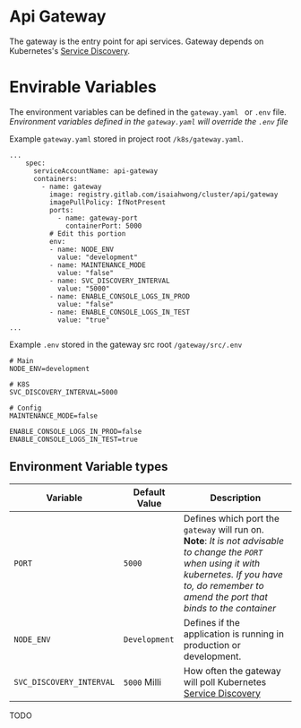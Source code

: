# Api Gateway
The gateway is the entry point for api services. Gateway depends on Kubernetes's [Service Discovery][k8s-svc-discovery]. 

# Envirable Variables
The environment variables can be defined in the `gateway.yaml ` or `.env` file.  
*Environment variables defined in the `gateway.yaml` will override the `.env` file*  

Example `gateway.yaml` stored in project root `/k8s/gateway.yaml`.
```
...
    spec:
      serviceAccountName: api-gateway
      containers:
        - name: gateway
          image: registry.gitlab.com/isaiahwong/cluster/api/gateway
          imagePullPolicy: IfNotPresent
          ports:
            - name: gateway-port
              containerPort: 5000
          # Edit this portion
          env:
          - name: NODE_ENV
            value: "development"
          - name: MAINTENANCE_MODE
            value: "false"
          - name: SVC_DISCOVERY_INTERVAL
            value: "5000"
          - name: ENABLE_CONSOLE_LOGS_IN_PROD
            value: "false"
          - name: ENABLE_CONSOLE_LOGS_IN_TEST
            value: "true"
...
```

Example `.env` stored in the gateway src root `/gateway/src/.env`
```
# Main
NODE_ENV=development

# K8S
SVC_DISCOVERY_INTERVAL=5000

# Config
MAINTENANCE_MODE=false

ENABLE_CONSOLE_LOGS_IN_PROD=false
ENABLE_CONSOLE_LOGS_IN_TEST=true
```

## Environment Variable types

| Variable | Default Value | Description | 
| -------- | ------------- | ----------- | 
| `PORT` | `5000` | Defines which port the `gateway` will run on. <br/> **Note**: *It is not advisable to change the `PORT` when using it with kubernetes. If you have to, do remember to amend the port that binds to the container* |
| `NODE_ENV` | `Development` | Defines if the application is running in production or development. |
| `SVC_DISCOVERY_INTERVAL` | `5000` Milli | How often the gateway will poll Kubernetes [Service Discovery][k8s-svc-discovery] |

TODO

[Isaiah]: https://www.iisaiah.com
[brew]: https://brew.sh/
[minikube]: https://github.com/kubernetes/minikube/releases/  
[vbox]: https://www.virtualbox.org/wiki/Downloads
[redux]: https://redux.js.org/introduction

[node]: https://nodejs.org
[skaffold]: https://github.com/GoogleContainerTools/skaffold
[mailer]: https://nodemailer.com/

[k8s]: https://github.com/kubernetes/kubernetes
[k8s-svc-discovery]: https://kubernetes.io/docs/tasks/administer-cluster/access-cluster-api/
